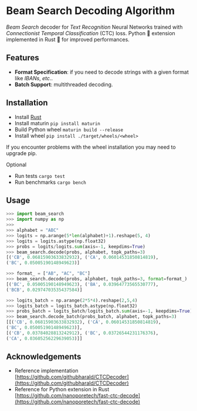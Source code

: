 # Beam Search Decoding Algorithm

*Beam Search* decoder for *Text Recognition* Neural Networks trained with *Connectionist Temporal Classification* (CTC) loss. Python :snake: extension implemented in Rust :crab: for improved performances.

## Features
- **Format Specification**: if you need to decode strings with a given format like *IBANs*, *etc*..
- **Batch Support**: multithreaded decoding.

## Installation
- Install [Rust](https://www.rust-lang.org/tools/install)
- Install maturin `pip install maturin`
- Build Python wheel `maturin build --release`
- Install wheel `pip install ./target/wheels/<wheel>`

If you encounter problems with the wheel installation you may need to upgrade pip.

Optional
- Run tests `cargo test`
- Run benchmarks `cargo bench`


## Usage
```python
>>> import beam_search
>>> import numpy as np
>>> 
>>> alphabet = "ABC"
>>> logits = np.arange(5*len(alphabet)+1).reshape(5, 4)
>>> logits = logits.astype(np.float32)
>>> probs = logits/logits.sum(axis=-1, keepdims=True)
>>> beam_search.decode(probs, alphabet, topk_paths=3)
[('CB', 0.06815903633832932), ('CA', 0.06014531850814819),
('BC', 0.05005190148949623)]

>>> format_ = ["AB", "AC", "BC"]
>>> beam_search.decode(probs, alphabet, topk_paths=3, format=format_)
[('BC', 0.05005190148949623), ('BA', 0.03964773565530777),
('BCB', 0.02974703535437584)]

>>> logits_batch = np.arange(2*5*4).reshape(2,5,4)
>>> logits_batch = logits_batch.astype(np.float32)
>>> probs_batch = logits_batch/logits_batch.sum(axis=-1, keepdims=True)
>>> beam_search.decode_batch(probs_batch, alphabet, topk_paths=3)
[[('CB', 0.06815903633832932), ('CA', 0.06014531850814819),
('BC', 0.05005190148949623)],
[('CB', 0.03784028813242912), ('BC', 0.03726544231176376),
('CA', 0.03605256229639053)]]
```

## Acknowledgements
- Reference implementation [https://github.com/githubharald/CTCDecoder](https://github.com/githubharald/CTCDecoder)
- Reference for Python extension in Rust [https://github.com/nanoporetech/fast-ctc-decode](https://github.com/nanoporetech/fast-ctc-decode)